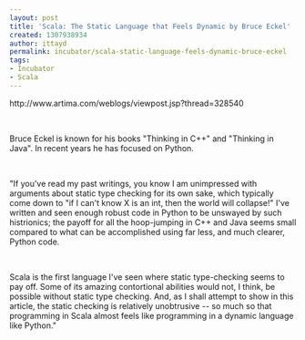 ```yaml
---
layout: post
title: 'Scala: The Static Language that Feels Dynamic by Bruce Eckel'
created: 1307938934
author: ittayd
permalink: incubator/scala-static-language-feels-dynamic-bruce-eckel
tags:
- Incubator
- Scala
---
```

<p>http://www.artima.com/weblogs/viewpost.jsp?thread=328540</p>
<p>&nbsp;</p>
<p>Bruce Eckel is known for his books &quot;Thinking in C++&quot; and &quot;Thinking in Java&quot;. In recent years he has focused on Python. </p>
<p>&nbsp;</p>
<p>&quot;If you've read my past writings, you know I am unimpressed with  arguments about static type checking for its own sake, which typically  come down to &quot;if I can't know X is an int, then the world will  collapse!&quot; I've written and seen enough robust code in Python to be  unswayed by such histrionics; the payoff for all the hoop-jumping in C++  and Java seems small compared to what can be accomplished using far  less, and much clearer, Python code.</p>
<p>&nbsp;</p>
<p>Scala is the first language I've seen where static type-checking  seems to pay off. Some of its amazing contortional abilities would not, I  think, be possible without static type checking. And, as I shall  attempt to show in this article, the static checking is relatively  unobtrusive -- so much so that programming in Scala almost feels like  programming in a dynamic language like Python.&quot;</p>
